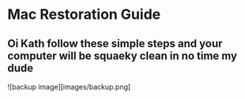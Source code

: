 # Mac Restoration Guide
## Oi Kath follow these simple steps and your computer will be squaeky clean in no time my dude

![backup image][images/backup.png]


